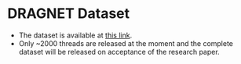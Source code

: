 # DRAGNET Dataset

- The dataset is available at [this link]().
- Only ~2000 threads are released at the moment and the complete dataset will be released on acceptance of the research paper.
